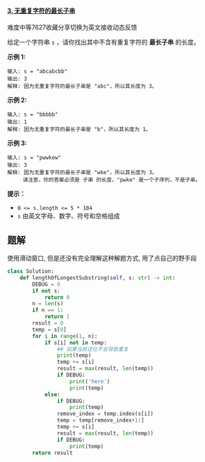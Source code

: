 #### [3. 无重复字符的最长子串](https://leetcode.cn/problems/longest-substring-without-repeating-characters/)

难度中等7627收藏分享切换为英文接收动态反馈

给定一个字符串 `s` ，请你找出其中不含有重复字符的 **最长子串** 的长度。

 

**示例 1:**

```
输入: s = "abcabcbb"
输出: 3 
解释: 因为无重复字符的最长子串是 "abc"，所以其长度为 3。
```

**示例 2:**

```
输入: s = "bbbbb"
输出: 1
解释: 因为无重复字符的最长子串是 "b"，所以其长度为 1。
```

**示例 3:**

```
输入: s = "pwwkew"
输出: 3
解释: 因为无重复字符的最长子串是 "wke"，所以其长度为 3。
     请注意，你的答案必须是 子串 的长度，"pwke" 是一个子序列，不是子串。
```

 

**提示：**

- `0 <= s.length <= 5 * 104`
- `s` 由英文字母、数字、符号和空格组成



## 题解

使用滑动窗口,  但是还没有完全理解这种解题方式, 用了点自己的野手段

~~~python
class Solution:
    def lengthOfLongestSubstring(self, s: str) -> int:
        DEBUG = 0
        if not s:
            return 0
        n = len(s)
        if n == 1:
            return 1
        result = 0
        temp = s[0]
        for i in range(1, n):
            if s[i] not in temp:
                ## 如果当前这位不会导致重复
                print(temp)
                temp += s[i]
                result = max(result, len(temp))
                if DEBUG:
                    print('here')
                    print(temp)
            else:
                if DEBUG:
                    print(temp)
                remove_index = temp.index(s[i])
                temp = temp[remove_index+1:]
                temp += s[i]
                result = max(result, len(temp))
                if DEBUG:
                    print(temp)
        return result
~~~

